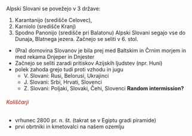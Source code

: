 Alpski Slovani se povežejo v 3 države: 
1. Karantanijo (središče Celovec), 
2. Karniolo (središče Kranj)
3. Spodno Panonijo (središče pri Balatonu)
  Alpski Slovani segajo vse do Dunaja, Blatnega jezera. Začnejo se seliti v 6. stol.
- (Pra) domovina Slovanov je bila prej med Baltskim in Črnim morjem in med rekama Dnjeper in Dnjester 
- Začnejo se seliti zaradi pritiskov Azijskih ljudstev (npr. Huni)
- polek zahoda grejo tudi proti vzhodu in jugu
	- V. Slovani: Rusi, Belorusi, Ukrajinci
	- J. Slovani: Srbi, Hrvati, Slovenci
	- Z. Slovani: Poljaki, Slovaki, Čehi, Slovenci
**Random intermission?**
###### <font color="#c00000">Koliščarji</font>
- vrhunec 2800 pr. n. št. (takrat se v Egiptu gradi piramide)
- prvi obrtniki in kmetovalci na našem ozemlju